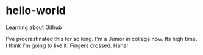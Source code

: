 # hello-world
Learning about Github

I've procrastinated this for so long. I'm a Junior in college now. Its high time. I think I'm going to like it. 
Fingers crossed. Haha! 
